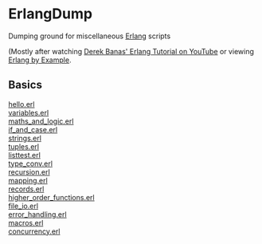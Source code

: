 # ErlangDump
Dumping ground for miscellaneous [Erlang](https://www.erlang.org/) scripts

(Mostly after watching [Derek Banas' Erlang Tutorial on YouTube](https://www.youtube.com/watch?v=IEhwc2q1zG4) or viewing [Erlang by Example](https://erlangbyexample.org/).

## Basics

[hello.erl](https://github.com/James-P-D/ErlangDump/blob/master/src/Basics/hello.erl)  
[variables.erl](https://github.com/James-P-D/ErlangDump/blob/master/src/Basics/variables.erl)  
[maths_and_logic.erl](https://github.com/James-P-D/ErlangDump/blob/master/src/Basics/maths_and_logic.erl)  
[if_and_case.erl](https://github.com/James-P-D/ErlangDump/blob/master/src/Basics/if_and_case.erl)  
[strings.erl](https://github.com/James-P-D/ErlangDump/blob/master/src/Basics/strings.erl)  
[tuples.erl](https://github.com/James-P-D/ErlangDump/blob/master/src/Basics/tuples.erl)  
[listtest.erl](https://github.com/James-P-D/ErlangDump/blob/master/src/Basics/listtest.erl)  
[type_conv.erl](https://github.com/James-P-D/ErlangDump/blob/master/src/Basics/type_conv.erl)  
[recursion.erl](https://github.com/James-P-D/ErlangDump/blob/master/src/Basics/recursion.erl)  
[mapping.erl](https://github.com/James-P-D/ErlangDump/blob/master/src/Basics/mapping.erl)  
[records.erl](https://github.com/James-P-D/ErlangDump/blob/master/src/Basics/records.erl)  
[higher_order_functions.erl](https://github.com/James-P-D/ErlangDump/blob/master/src/Basics/higher_order_functions.erl)  
[file_io.erl](https://github.com/James-P-D/ErlangDump/blob/master/src/Basics/file_io.erl)  
[error_handling.erl](https://github.com/James-P-D/ErlangDump/blob/master/src/Basics/error_handling.erl)  
[macros.erl](https://github.com/James-P-D/ErlangDump/blob/master/src/Basics/macros.erl)  
[concurrency.erl](https://github.com/James-P-D/ErlangDump/blob/master/src/Basics/concurrency.erl)  

